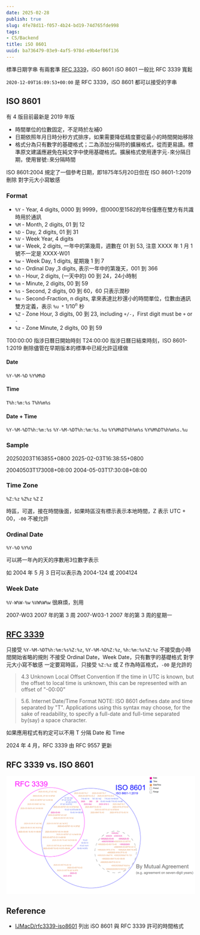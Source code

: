 ```yaml
---
date: 2025-02-28
publish: true
slug: 4fe78d11-f057-4b24-bd19-74d765fde998
tags:
- CS/Backend
title: iSO 8601
uuid: ba736479-03e9-4af5-978d-e9b4ef06f136
---
```

標準日期字串
有兩套準 [RFC 3339](https://datatracker.ietf.org/doc/html/rfc3339)，iSO 8601
iSO 8601 一般比 RFC 3339 寬鬆

`2020-12-09T16:09:53+00:00` 是 RFC 3339，iSO 8601 都可以接受的字串

## ISO 8601

有 4 版目前最新是 2019 年版

- 時間單位的位數固定，不足時於左補0
- 日期依照年月日時分秒方式排序，如果需要降低精度要從最小的時間開始移除
- 格式分為只有數字的基礎格式；二為添加分隔符的擴展格式，從而更易讀。標準原文建議應避免在純文字中使用基礎格式。擴展格式使用連字元`-`來分隔日期，使用冒號`:`來分隔時間

ISO 8601:2004 規定了一個參考日期，即1875年5月20日但在 ISO 8601-1:2019刪除
對字元大小寫敏感

### Format

- `%Y` - Year, 4 digits, 0000 到 9999，但0000至1582的年份僅應在雙方有共識時用於通訊
- `%M` - Month, 2 digits, 01 到 12
- `%D` - Day, 2 digits, 01 到 31
- `%V` - Week Year, 4 digits
- `%W` - Week, 2 digits, 一年中的第幾周，週數在 01 到 53, 注意 XXXX 年 1 月 1 號不一定是 XXXX-W01
- `%w` - Week Day, 1 digits, 星期幾 1 到 7
- `%O` - Ordinal Day ,3 digits, 表示一年中的第幾天，001 到 366
- `%h` - Hour, 2 digits, (一天中的) 00 到 24，24小時制
- `%m` - Minute, 2 digits, 00 到 59
- `%s` - Second, 2 digits, 00 到 60，60 只表示潤秒
- `%u` - Second-Fraction, n digits, 拿來表達比秒還小的時間單位，位數由通訊雙方定義，表示 `%u *` $1 / 10^n$ 秒
- `%Z` - Zone Hour, 3 digits, 00 到 23, including `+/-`，First digit must be `+` or `-`
- `%z` - Zone Minute, 2 digits, 00 到 59

T00:00:00 指涉日曆日開始時刻
T24:00:00 指涉日曆日結束時刻，ISO 8601-1:2019 刪除儘管在早期版本的標準中已經允許這樣做

#### Date

`%Y-%M-%D`
`%Y%M%D`

#### Time

`T%h:%m:%s`
`T%h%m%s`

#### Date + Time

`%Y-%M-%DT%h:%m:%s`
`%Y-%M-%DT%h:%m:%s.%u`
`%Y%M%DT%h%m%s`
`%Y%M%DT%h%m%s.%u`

### Sample

20250203T163855+0800
2025-02-03T16:38:55+0800

20040503T173008+08:00
2004-05-03T17:30:08+08:00

### Time Zone

`%Z:%z`
`%Z%z`
`%Z`
`Z`

時區，可選，接在時間後面，如果時區沒有標示表示本地時間，Z 表示 UTC + 00，`-00` 不被允許

### Ordinal Date

`%Y-%O`
`%Y%O`

可以將一年內的天的序數用3位數字表示

如 2004 年 5 月 3 日可以表示為 2004-124 或 2004124

### Week Date

`%V-W%W-%w`
`%VW%W%w`
很麻煩，別用

2007-W03  2007 年的第 3 周
2007-W03-1 2007 年的第 3 周的星期一

## [RFC 3339](https://datatracker.ietf.org/doc/html/rfc3339)

只接受 `%Y-%M-%DT%h:%m:%s%Z:%z`, `%Y-%M-%D%Z:%z`, `%h:%m:%s%Z:%z`
不接受由小時間開始省略的規則
不接受 Ordinal Date，Week Date，只有數字的基礎格式
對字元大小寫不敏感
一定要寫時區，只接受 `%Z:%z` 或 Z 作為時區格式，`-00` 是允許的

> 4.3 Unknown Local Offset Convention
> If the time in UTC is known, but the offset to local time is unknown, this can be represented with an offset of "-00:00"



> 5.6. Internet Date/Time Format
> NOTE: ISO 8601 defines date and time separated by "T". Applications using this syntax may choose, for the sake of readability, to specify a full-date and full-time separated by(say) a space character.



如果應用程式有約定可以不用 T 分隔 Date 和 Time

2024 年 4 月，RFC 3339 由 RFC 9557 更新

## RFC 3339 vs. ISO 8601

![](../e63af211-2819-436f-aed5-fa3cd2e2ece0.png)

## Reference

- [IJMacD/rfc3339-iso8601](https://github.com/IJMacD/rfc3339-iso8601)
  列出 iSO 8601 與 RFC 3339 許可的時間格式
